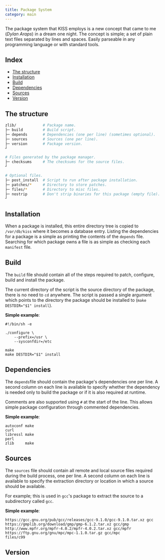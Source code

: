 ```yaml
---
title: Package System
category: main
---
```


The package system that KISS employs is a new concept that came to me (*Dylan Araps*) in a dream one night. The concept is simple; a set of plain text files separated by lines and spaces. Easily parseable in any programming language or with standard tools.


## Index

<!-- vim-markdown-toc GFM -->

* [The structure](#the-structure)
* [Installation](#installation)
* [Build](#build)
* [Dependencies](#dependencies)
* [Sources](#sources)
* [Version](#version)

<!-- vim-markdown-toc -->


## The structure

```sh
zlib/            # Package name.
├─ build         # Build script.
├─ depends       # Dependencies (one per line) (sometimes optional).
├─ sources       # Sources (one per line).
├─ version       # Package version.
┘

# Files generated by the package manager.
├─ checksums     # The checksums for the source files.
┘

# Optional files.
├─ post_install  # Script to run after package installation.
├─ patches/*     # Directory to store patches.
├─ files/*       # Directory to misc files.
├─ nostrip       # Don't strip binaries for this package (empty file).
┘
```

## Installation

When a package is installed, this entire directory tree is copied to `/var/db/kiss` where it becomes a database entry. Listing the dependencies for a package is a simple as printing the contents of the `depends` file. Searching for which package owns a file is as simple as checking each `manifest` file.

## Build

The `build` file should contain all of the steps required to patch, configure, build and install the package.

The current directory of the script is the source directory of the package, there is no need to `cd` anywhere. The script is passed a single argument which points to the directory the package should be installed to (`make DESTDIR="$1" install`).

**Simple example**:

```
#!/bin/sh -e

./configure \
    --prefix=/usr \
    --sysconfdir=/etc

make
make DESTDIR="$1" install
```

## Dependencies

The `depends`file should contain the package's dependencies one per line. A second column on each line is available to specify whether the dependency is needed only to build the package or if it is also required at runtime.

Comments are also supported using `#` at the start of the line. This allows simple package configuration through commented dependencies.

**Simple example**:

```
autoconf make
curl
libressl make
perl
zlib     make
```

## Sources

The `sources` file should contain all remote and local source files required during the build process, one per line. A second column on each line is available to specify the extraction directory or location in which a source should be available.

For example; this is used in `gcc`'s package to extract the source to a subdirectory called `gcc`.

**Simple example**:

```
https://gcc.gnu.org/pub/gcc/releases/gcc-9.1.0/gcc-9.1.0.tar.xz gcc
https://gmplib.org/download/gmp/gmp-6.1.2.tar.xz gcc/gmp
http://www.mpfr.org/mpfr-4.0.2/mpfr-4.0.2.tar.xz gcc/mpfr
https://ftp.gnu.org/gnu/mpc/mpc-1.1.0.tar.gz gcc/mpc
files/c99
```

## Version
